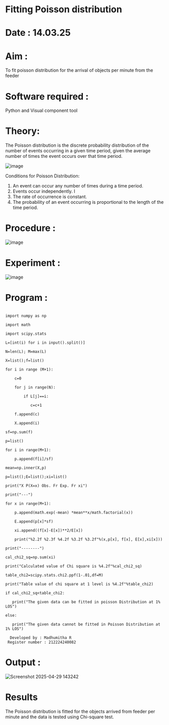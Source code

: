                                                         
# Fitting Poisson  distribution
# Date : 14.03.25
# Aim : 

To fit poisson distribution for the arrival of objects per minute from the feeder

# Software required :  

Python and Visual component tool

# Theory:

The Poisson distribution is the discrete probability distribution of the number of events occurring in a given time period, given the average number of times the event occurs over that time period.

![image](https://user-images.githubusercontent.com/104613195/166248326-fd042076-8b0b-40c4-8b11-1d8e8fcb74db.png)

 Conditions for Poisson Distribution:

1. An event can occur any number of times during a time period.
2. Events occur independently. I
3. The rate of occurrence is constant.
4. The probability of an event occurring is proportional to the length of the time period. 
 
# Procedure :

![image](https://user-images.githubusercontent.com/104613195/166251988-d0c53205-6080-4f7b-ae4c-398178586637.png)

# Experiment :

![image](https://user-images.githubusercontent.com/103921593/230282876-f4a5afbf-cac1-4648-a1b0-c78840638a8e.png)

# Program :

```

import numpy as np

import math

import scipy.stats

L=[int(i) for i in input().split()]

N=len(L); M=max(L)

X=list();f=list()

for i in range (M+1):

    c=0

    for j in range(N):

        if L[j]==i:

           c=c+1

    f.append(c)

    X.append(i)

sf=np.sum(f)

p=list()

for i in range(M+1):

    p.append(f[i]/sf)

mean=np.inner(X,p)

p=list();E=list();xi=list()

print("X P(X=x) Obs. Fr Exp. Fr xi")

print("---")

for x in range(M+1):

    p.append(math.exp(-mean) *mean**x/math.factorial(x))

    E.append(p[x]*sf)

    xi.append((f[x]-E[x])**2/E[x])

    print("%2.2f %2.3f %4.2f %3.2f %3.2f"%(x,p[x], f[x], E[x],xi[x]))

print("--------")

cal_chi2_sq=np.sum(xi)

print("Calculated value of Chi square is %4.2f"%cal_chi2_sq)

table_chi2=scipy.stats.chi2.ppf(1-.01,df=M)

print("Table value of chi square at 1 level is %4.2f"%table_chi2)

if cal_chi2_sq<table_chi2:

   print("The given data can be fitted in poisson Distribution at 1% LOS")

else:

   print("The given data cannot be fitted in Poisson Distribution at 1% LOS")
```
```
  Developed by : Madhumitha R
 Register number : 212224240082
```
# Output : 

![Screenshot 2025-04-29 143242](https://github.com/user-attachments/assets/e47338e4-1add-443e-8839-90dc91ffd526)

# Results

The Poisson distribution is fitted for the objects arrived from feeder per minute and the data is tested using Chi-square test. 
 
